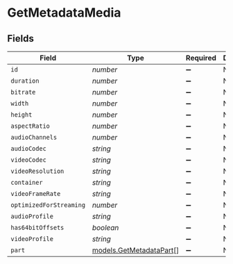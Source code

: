 # GetMetadataMedia


## Fields

| Field                                                    | Type                                                     | Required                                                 | Description                                              | Example                                                  |
| -------------------------------------------------------- | -------------------------------------------------------- | -------------------------------------------------------- | -------------------------------------------------------- | -------------------------------------------------------- |
| `id`                                                     | *number*                                                 | :heavy_minus_sign:                                       | N/A                                                      | 15                                                       |
| `duration`                                               | *number*                                                 | :heavy_minus_sign:                                       | N/A                                                      | 141417                                                   |
| `bitrate`                                                | *number*                                                 | :heavy_minus_sign:                                       | N/A                                                      | 2278                                                     |
| `width`                                                  | *number*                                                 | :heavy_minus_sign:                                       | N/A                                                      | 1920                                                     |
| `height`                                                 | *number*                                                 | :heavy_minus_sign:                                       | N/A                                                      | 814                                                      |
| `aspectRatio`                                            | *number*                                                 | :heavy_minus_sign:                                       | N/A                                                      | 2.35                                                     |
| `audioChannels`                                          | *number*                                                 | :heavy_minus_sign:                                       | N/A                                                      | 2                                                        |
| `audioCodec`                                             | *string*                                                 | :heavy_minus_sign:                                       | N/A                                                      | aac                                                      |
| `videoCodec`                                             | *string*                                                 | :heavy_minus_sign:                                       | N/A                                                      | h264                                                     |
| `videoResolution`                                        | *string*                                                 | :heavy_minus_sign:                                       | N/A                                                      | 1080                                                     |
| `container`                                              | *string*                                                 | :heavy_minus_sign:                                       | N/A                                                      | mp4                                                      |
| `videoFrameRate`                                         | *string*                                                 | :heavy_minus_sign:                                       | N/A                                                      | 24p                                                      |
| `optimizedForStreaming`                                  | *number*                                                 | :heavy_minus_sign:                                       | N/A                                                      | 0                                                        |
| `audioProfile`                                           | *string*                                                 | :heavy_minus_sign:                                       | N/A                                                      | lc                                                       |
| `has64bitOffsets`                                        | *boolean*                                                | :heavy_minus_sign:                                       | N/A                                                      | false                                                    |
| `videoProfile`                                           | *string*                                                 | :heavy_minus_sign:                                       | N/A                                                      | high                                                     |
| `part`                                                   | [models.GetMetadataPart](../models/getmetadatapart.md)[] | :heavy_minus_sign:                                       | N/A                                                      |                                                          |
